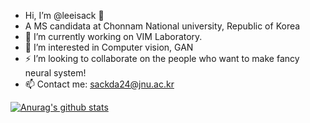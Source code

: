 - Hi, I’m @leeisack 👋
- A MS candidata at Chonnam National university, Republic of Korea
- 🌱 I’m currently working on VIM Laboratory.
- 👀 I’m interested in Computer vision, GAN
- ⚡ I’m looking to collaborate on the people who want to make fancy neural system!
- 📫 Contact me: sackda24@jnu.ac.kr

<!---
leeisack/leeisack is a ✨ special ✨ repository because its `README.md` (this file) appears on your GitHub profile.
You can click the Preview link to take a look at your changes.
--->
 [![Anurag's github stats](https://github-readme-stats.vercel.app/api?username=username)](https://github.com/anuraghazra/github-readme-stats)

